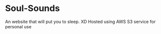 # Soul-Sounds
An website that will put you to sleep. XD
Hosted using AWS S3 service for personal use 
